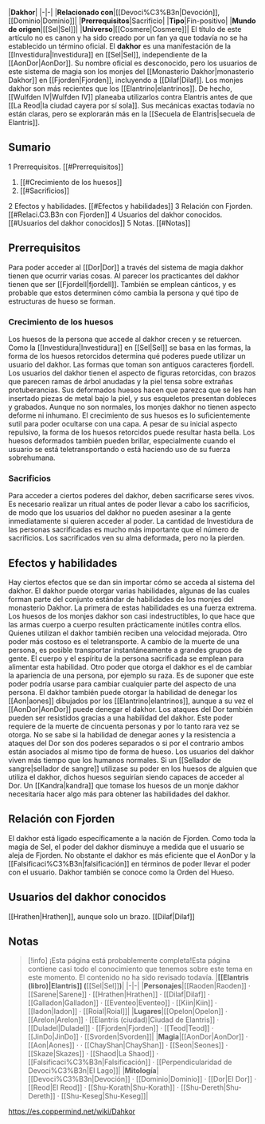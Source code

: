 

|**Dakhor**|
|-|-|
|**Relacionado con**|[[Devoci%C3%B3n\|Devoción]], [[Dominio\|Dominio]]|
|**Prerrequisitos**|Sacrificio|
|**Tipo**|Fin-positivo|
|**Mundo de origen**|[[Sel\|Sel]]|
|**Universo**|[[Cosmere\|Cosmere]]|
El título de este artículo no es canon y ha sido creado por un fan ya que todavía no se ha establecido un término oficial.
El **dakhor** es una manifestación de la [[Investidura\|Investidura]] en [[Sel\|Sel]], independiente de la [[AonDor\|AonDor]]. Su nombre oficial es desconocido, pero los usuarios de este sistema de magia son los monjes del [[Monasterio Dakhor\|monasterio Dakhor]] en [[Fjorden\|Fjorden]], incluyendo a [[Dilaf\|Dilaf]].
Los monjes dakhor son más recientes que los [[Elantrino\|elantrinos]]. De hecho, [[Wulfden IV\|Wulfden IV]] planeaba utilizarlos contra Elantris antes de que [[La Reod\|la ciudad cayera por sí sola]].
Sus mecánicas exactas todavía no están claras, pero se explorarán más en la [[Secuela de Elantris\|secuela de Elantris]].

## Sumario

1 Prerrequisitos. [[#Prerrequisitos]] 

1. [[#Crecimiento de los huesos]] 
1. [[#Sacrificios]] 


2 Efectos y habilidades. [[#Efectos y habilidades]] 
3 Relación con Fjorden. [[#Relaci.C3.B3n con Fjorden]] 
4 Usuarios del dakhor conocidos. [[#Usuarios del dakhor conocidos]] 
5 Notas. [[#Notas]] 


## Prerrequisitos
Para poder acceder al [[Dor\|Dor]] a través del sistema de magia dakhor tienen que ocurrir varias cosas. Al parecer los practicantes del dakhor tienen que ser [[Fjordell\|fjordell]]. También se emplean cánticos, y es probable que estos determinen cómo cambia la persona y qué tipo de estructuras de hueso se forman.

### Crecimiento de los huesos
Los huesos de la persona que accede al dakhor crecen y se retuercen. Como la [[Investidura\|Investidura]] en [[Sel\|Sel]] se basa en las formas, la forma de los huesos retorcidos determina qué poderes puede utilizar un usuario del dakhor. Las formas que toman son antiguos caracteres fjordell. Los usuarios del dakhor tienen el aspecto de figuras retorcidas, con brazos que parecen ramas de árbol anudadas y la piel tensa sobre extrañas protuberancias. Sus deformados huesos hacen que parezca que se les han insertado piezas de metal bajo la piel, y sus esqueletos presentan dobleces y grabados. Aunque no son normales, los monjes dakhor no tienen aspecto deforme ni inhumano. El crecimiento de sus huesos es lo suficientemente sutil para poder ocultarse con una capa. A pesar de su inicial aspecto repulsivo, la forma de los huesos retorcidos puede resultar hasta bella. Los huesos deformados también pueden brillar, especialmente cuando el usuario se está teletransportando o está haciendo uso de su fuerza sobrehumana.

### Sacrificios
Para acceder a ciertos poderes del dakhor, deben sacrificarse seres vivos. Es necesario realizar un ritual antes de poder llevar a cabo los sacrificios, de modo que los usuarios del dakhor no pueden asesinar a la gente inmediatamente si quieren acceder al poder. La cantidad de Investidura de las personas sacrificadas es mucho más importante que el número de sacrificios. Los sacrificados ven su alma deformada, pero no la pierden.

## Efectos y habilidades
Hay ciertos efectos que se dan sin importar cómo se acceda al sistema del dakhor. El dakhor puede otorgar varias habilidades, algunas de las cuales forman parte del conjunto estándar de habilidades de los monjes del monasterio Dakhor. La primera de estas habilidades es una fuerza extrema. Los huesos de los monjes dakhor son casi indestructibles, lo que hace que las armas cuerpo a cuerpo resulten prácticamente inútiles contra ellos. Quienes utilizan el dakhor también reciben una velocidad mejorada. Otro poder más costoso es el teletransporte. A cambio de la muerte de una persona, es posible transportar instantáneamente a grandes grupos de gente. El cuerpo y el espíritu de la persona sacrificada se emplean para alimentar esta habilidad.
Otro poder que otorga el dakhor es el de cambiar la apariencia de una persona, por ejemplo su raza. Es de suponer que este poder podría usarse para cambiar cualquier parte del aspecto de una persona. El dakhor también puede otorgar la habilidad de denegar los [[Aon\|aones]] dibujados por los [[Elantrino\|elantrinos]], aunque a su vez el [[AonDor\|AonDor]] puede denegar el dakhor. Los ataques del Dor también pueden ser resistidos gracias a una habilidad del dakhor. Este poder requiere de la muerte de cincuenta personas y por lo tanto rara vez se otorga. No se sabe si la habilidad de denegar aones y la resistencia a ataques del Dor son dos poderes separados o si por el contrario ambos están asociados al mismo tipo de forma de hueso. Los usuarios del dakhor viven más tiempo que los humanos normales.
Si un [[Sellador de sangre\|sellador de sangre]] utilizase su poder en los huesos de alguien que utiliza el dakhor, dichos huesos seguirían siendo capaces de acceder al Dor. Un [[Kandra\|kandra]] que tomase los huesos de un monje dakhor necesitaría hacer algo más para obtener las habilidades del dakhor.

## Relación con Fjorden
El dakhor está ligado específicamente a la nación de Fjorden. Como toda la magia de Sel, el poder del dakhor disminuye a medida que el usuario se aleja de Fjorden. No obstante el dakhor es más eficiente que el AonDor y la [[Falsificaci%C3%B3n\|falsificación]] en términos de poder llevar el poder con el usuario. Dakhor también se conoce como la Orden del Hueso.

## Usuarios del dakhor conocidos
[[Hrathen\|Hrathen]], aunque solo un brazo.
[[Dilaf\|Dilaf]]
## Notas

> [!info] ¡Esta página está probablemente completa!Esta página contiene casi todo el conocimiento que tenemos sobre este tema en este momento.
El contenido no ha sido revisado todavía.
|**[[Elantris (libro)\|Elantris]] (**[[Sel\|Sel]]**)**|
|-|-|
|**Personajes**|[[Raoden\|Raoden]] · [[Sarene\|Sarene]] · [[Hrathen\|Hrathen]] · [[Dilaf\|Dilaf]] · [[Galladon\|Galladon]] · [[Eventeo\|Eventeo]] · [[Kiin\|Kiin]] · [[Iadon\|Iadon]] · [[Roial\|Roial]]|
|**Lugares**|[[Opelon\|Opelon]] · [[Arelon\|Arelon]] · [[Elantris (ciudad)\|Ciudad de Elantris]] · [[Duladel\|Duladel]] · [[Fjorden\|Fjorden]] · [[Teod\|Teod]] · [[JinDo\|JinDo]] · [[Svorden\|Svorden]]|
|**Magia**|[[AonDor\|AonDor]] · [[Aon\|Aones]] ·  · [[ChayShan\|ChayShan]] · [[Seon\|Seones]] · [[Skaze\|Skazes]] · [[Shaod\|La Shaod]] · [[Falsificaci%C3%B3n\|Falsificación]] · [[Perpendicularidad de Devoci%C3%B3n\|El Lago]]|
|**Mitología**|[[Devoci%C3%B3n\|Devoción]] · [[Dominio\|Dominio]] · [[Dor\|El Dor]] · [[Reod\|El Reod]] · [[Shu-Korath\|Shu-Korath]] · [[Shu-Dereth\|Shu-Dereth]] · [[Shu-Keseg\|Shu-Keseg]]|



https://es.coppermind.net/wiki/Dahkor